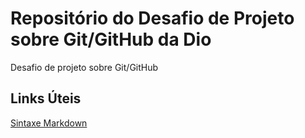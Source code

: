 # Repositório do Desafio de Projeto sobre Git/GitHub da Dio
Desafio de projeto sobre Git/GitHub

## Links Úteis

[Sintaxe Markdown](https://www.markdownguide.org/basic-syntax/)


